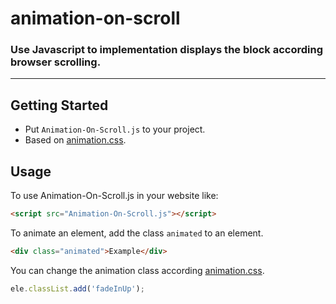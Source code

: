 # animation-on-scroll
### Use Javascript to implementation displays the block according browser scrolling.

---

## Getting Started

- Put `Animation-On-Scroll.js` to your project.
- Based on [animation.css](https://github.com/daneden/animate.css).

## Usage

To use Animation-On-Scroll.js in your website like:

```html
<script src="Animation-On-Scroll.js"></script>
```

To animate an element, add the class `animated` to an element.

```html
<div class="animated">Example</div>
```

You can change the animation class according [animation.css](https://github.com/daneden/animate.css).

```javascript
ele.classList.add('fadeInUp');
```
